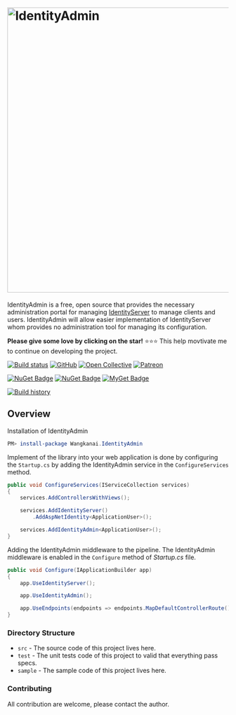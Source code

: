 # <img src="https://raw.githubusercontent.com/wangkanai/IdentityAdmin/dev/asset/Identity-admin-logo.svg?sanitize=true" width="650" alt="IdentityAdmin" />

IdentityAdmin is a free, open source that provides the necessary administration portal for managing [IdentityServer](https://github.com/IdentityServer/) to manage clients and users. IdentityAdmin will allow easier implementation of IdentityServer whom provides no administration tool for managing its configuration.

**Please give some love by clicking on the star!** :star::star::star: This help movtivate me to continue on developing the project.

[![Build status](https://ci.appveyor.com/api/projects/status/m4sukyo2hyjadg1u?svg=true&retina=true)](https://ci.appveyor.com/project/wangkanai/identityadmin)
[![GitHub](https://img.shields.io/github/license/wangkanai/IdentityAdmin)](https://github.com/wangkanai/IdentityAdmin/blob/dev/LICENSE)
[![Open Collective](https://img.shields.io/badge/open%20collective-support%20me-3385FF.svg)](https://opencollective.com/wangkanai)
[![Patreon](https://img.shields.io/badge/patreon-support%20me-d9643a.svg)](https://www.patreon.com/wangkanai)

[![NuGet Badge](https://buildstats.info/nuget/wangkanai.IdentityAdmin)](https://www.nuget.org/packages/wangkanai.IdentityAdmin)
[![NuGet Badge](https://buildstats.info/nuget/wangkanai.IdentityAdmin?includePreReleases=true)](https://www.nuget.org/packages/wangkanai.IdentityAdmin)
[![MyGet Badge](https://buildstats.info/myget/wangkanai/Wangkanai.IdentityAdmin)](https://www.myget.org/feed/wangkanai/package/nuget/Wangkanai.IdentityAdmin)
 
[![Build history](https://buildstats.info/appveyor/chart/wangkanai/IdentityAdmin)](https://ci.appveyor.com/project/wangkanai/detection/history)

## Overview

Installation of IdentityAdmin

```powershell
PM> install-package Wangkanai.IdentityAdmin
```

Implement of the library into your web application is done by configuring the `Startup.cs` by adding the IdentityAdmin service in the `ConfigureServices` method.

```csharp
public void ConfigureServices(IServiceCollection services)
{
    services.AddControllersWithViews();

    services.AddIdentityServer()
        .AddAspNetIdentity<ApplicationUser>();

    services.AddIdentityAdmin<ApplicationUser>();
}
```

Adding the IdentityAdmin middleware to the pipeline. The IdentityAdmin middleware is enabled in the `Configure` method of *Startup.cs* file.

```csharp
public void Configure(IApplicationBuilder app)
{
    app.UseIdentityServer();

    app.UseIdentityAdmin();

    app.UseEndpoints(endpoints => endpoints.MapDefaultControllerRoute());
}
```

### Directory Structure

* `src` - The source code of this project lives here.
* `test` - The unit tests code of this project to valid that everything pass specs.
* `sample` - The sample code of this project lives here. 

### Contributing

All contribution are welcome, please contact the author.
